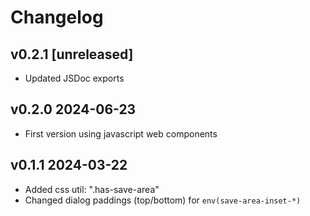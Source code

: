 # Changelog

## v0.2.1 [unreleased]

- Updated JSDoc exports

## v0.2.0 2024-06-23

- First version using javascript web components

## v0.1.1 2024-03-22

- Added css util: ".has-save-area"
- Changed dialog paddings (top/bottom) for `env(save-area-inset-*)`
